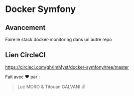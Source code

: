 # Docker Symfony

## Avancement

Faire le stack docker-monitoring dans un autre repo


## Lien CircleCI

https://circleci.com/gh/ImMyst/docker-symfony/tree/master

Fait avec :heart: par :

> Luc MORO & Titouan GALVANI :v:

